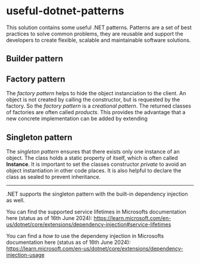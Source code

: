 # useful-dotnet-patterns
This solution contains some useful .NET patterns. Patterns are a set of best practices to solve common problems, they are reusable and support the developers to create flexible, scalable and maintainable software solutions.

## Builder pattern



## Factory pattern

The *factory pattern* helps to hide the object instanciation to the client. An object is not created by calling the constructor, but is requested by the factory. So the *factory pattern* is a *creational pattern*. The returned classes of factories are often called *products*. This provides the advantage that a new concrete implementation can be added by extending 

## Singleton pattern

The *singleton pattern* ensures that there exists only one instance of an object. The class holds a static property of itself, which is often called **Instance**. It is important to set the classes constructor *private* to avoid an object instantiation in other code places. It is also helpful to declare the class as sealed to prevent inheritance.

--- 
.NET supports the singleton pattern with the built-in dependency injection as well.

You can find the supported service lifetimes in Microsofts documentation here (status as of 16th June 2024):
https://learn.microsoft.com/en-us/dotnet/core/extensions/dependency-injection#service-lifetimes

You can find a *how to* use the dependeny injection in Microsofts documentation here (status as of 16th June 2024):
https://learn.microsoft.com/en-us/dotnet/core/extensions/dependency-injection-usage